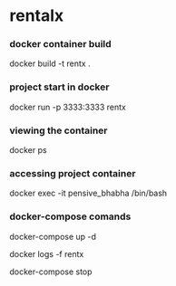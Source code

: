# rentalx

### docker container build

docker build -t rentx .

### project start in docker

docker run -p 3333:3333 rentx

### viewing the container

docker ps

### accessing project container

docker exec -it pensive_bhabha /bin/bash

### docker-compose comands

docker-compose up -d

docker logs -f rentx

docker-compose stop